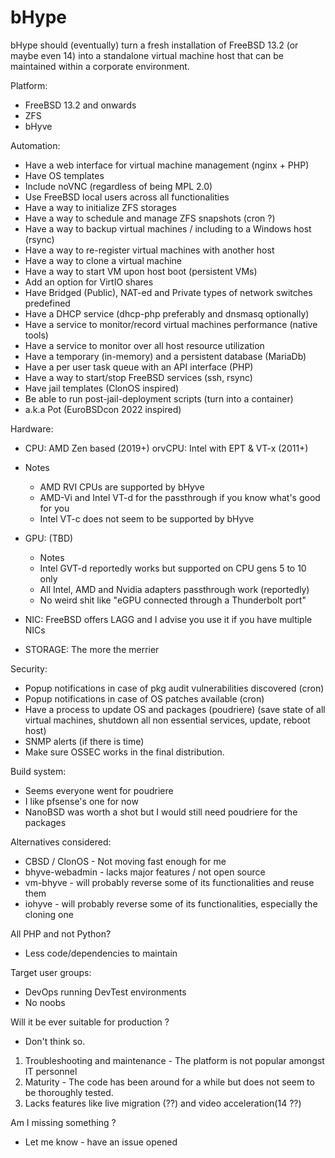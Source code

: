 # bHype
bHype should (eventually) turn a fresh installation of FreeBSD 13.2 (or maybe even 14) into a standalone virtual machine host that can be maintained within a corporate environment.

Platform: 
+ FreeBSD 13.2 and onwards
+ ZFS
+ bHyve

Automation:
+ Have a web interface for virtual machine management (nginx + PHP)
+ Have OS templates
+ Include noVNC (regardless of being MPL 2.0)
+ Use FreeBSD local users across all functionalities
+ Have a way to initialize ZFS storages
+ Have a way to schedule and manage ZFS snapshots (cron ?)
+ Have a way to backup virtual machines / including to a Windows host (rsync)
+ Have a way to re-register virtual machines with another host
+ Have a way to clone a virtual machine
+ Have a way to start VM upon host boot (persistent VMs)
+ Add an option for VirtIO shares
+ Have Bridged (Public), NAT-ed and Private types of network switches predefined
+ Have a DHCP service (dhcp-php preferably and dnsmasq optionally)
+ Have a service to monitor/record virtual machines performance (native tools)
+ Have a service to monitor over all host resource utilization 
+ Have a temporary (in-memory) and a persistent database (MariaDb)
+ Have a per user task queue with an API interface (PHP)
+ Have a way to start/stop FreeBSD services (ssh, rsync)
+ Have jail templates (ClonOS inspired)
+ Be able to run post-jail-deployment scripts (turn into a container)
+ a.k.a Pot (EuroBSDcon 2022 inspired)

Hardware:
- CPU: AMD Zen based (2019+) orvCPU: Intel with EPT & VT-x (2011+)

- Notes
	- AMD RVI CPUs are supported by bHyve
	- AMD-Vi and Intel VT-d for the passthrough if you know what's good for you
	- Intel VT-c does not seem to be supported by bHyve

- GPU: (TBD)
	- Notes
	- Intel GVT-d reportedly works but supported on CPU gens 5 to 10 only
	- All Intel, AMD and Nvidia adapters passthrough work (reportedly)
	- No weird shit like "eGPU connected through a Thunderbolt port"

- NIC: FreeBSD offers LAGG and I advise you use it if you have multiple NICs
- STORAGE: The more the merrier

Security:
+ Popup notifications in case of pkg audit vulnerabilities discovered (cron)
+ Popup notifications in case of OS patches available (cron)
+ Have a process to update OS and packages (poudriere)
  (save state of all virtual machines, shutdown all non essential services, update, reboot host)
+ SNMP alerts (if there is time)
+ Make sure OSSEC works in the final distribution.

Build system:
+ Seems everyone went for poudriere
+ I like pfsense's one for now
+ NanoBSD was worth a shot but I would still need poudriere for the packages

Alternatives considered:
+ CBSD / ClonOS - Not moving fast enough for me
+ bhyve-webadmin - lacks major features / not open source
+ vm-bhyve - will probably reverse some of its functionalities and reuse them
+ iohyve - will probably reverse some of its functionalities, especially the cloning one

All PHP and not Python?
+ Less code/dependencies to maintain

Target user groups:
+ DevOps running DevTest environments
+ No noobs

Will it be ever suitable for production ?
+ Don't think so. 
1) Troubleshooting and maintenance - The platform is not popular amongst IT personnel
2) Maturity - The code has been around for a while but does not seem to be thoroughly tested.
3) Lacks features like live migration (??) and video acceleration(14 ??)

Am I missing something ?
+ Let me know - have an issue opened
